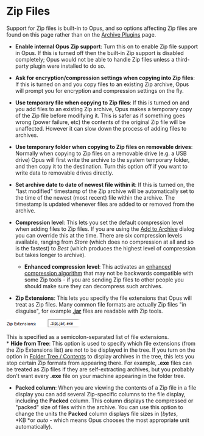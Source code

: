 # Zip Files

Support for Zip files is built-in to Opus, and so options affecting Zip files are found on this page rather than on the [Archive Plugins](archive_and_vfs_plugins.md) page.

- **Enable internal Opus Zip support**: Turn this on to enable Zip file support in Opus. If this is turned off then the built-in Zip support is disabled completely; Opus would not be able to handle Zip files unless a third-party plugin were installed to do so.
- **Ask for encryption/compression settings when copying into Zip files**: If this is turned on and you copy files to an existing Zip archive, Opus will prompt you for encryption and compression settings on the fly.
- **Use temporary file when copying to Zip files**: If this is turned on and you add files to an existing Zip archive, Opus makes a temporary copy of the Zip file before modifying it. This is safer as if something goes wrong (power failure, etc) the contents of the original Zip file will be unaffected. However it can slow down the process of adding files to archives.
- **Use temporary folder when copying to Zip files on removable drives**: Normally when copying to Zip files on a removable drive (e.g. a USB drive) Opus will first write the archive to the system temporary folder, and then copy it to the destination. Turn this option off if you want to write data to removable drives directly.
- **Set archive date to date of newest file within it**: If this is turned on, the "last modified" timestamp of the Zip archive will be automatically set to the time of the newest (most recent) file within the archive. The timestamp is updated whenever files are added to or removed from the archive.
- **Compression level**: This lets you set the default compression level when adding files to Zip files. If you are using the [Add to Archive](/Manual/file_operations/creating_archives/RAEDME.md) dialog you can override this at the time. There are six compression levels available, ranging from *Store* (which does no compression at all and so is the fastest) to *Best* (which produces the highest level of compression but takes longer to archive).
  - **Enhanced compression level**: This activates an [enhanced compression algorithm](http://en.wikipedia.org/wiki/DEFLATE#Deflate64.2FEnhanced_Deflate) that may not be backwards compatible with some Zip tools - if you are sending Zip files to other people you should make sure they can decompress such archives.

- **Zip Extensions**: This lets you specify the file extensions that Opus will treat as Zip files. Many common file formats are actually Zip files "in disguise", for example **[.jar](http://en.wikipedia.org/wiki/JAR_file)** files are readable with Zip tools.

![](/Manual/images/media/zip_extensions.png)

This is specified as a semicolon-separated list of file extensions.  
\* **Hide from Tree**: This option is used to specify which file extensions (from the Zip Extensions list) are not to be displayed in the tree. If you turn on the option in [Folder Tree / Contents](../folder_tree/folder_tree_contents.md) to display archives in the tree, this lets you stop certain Zip formats from appearing there. For example, **.exe** files can be treated as Zip files if they are self-extracting archives, but you probably don't want every **.exe** file on your machine appearing in the folder tree.

- **Packed column**: When you are viewing the contents of a Zip file in a file display you can add several Zip-specific columns to the file display, including the **Packed** column. This column displays the compressed or "packed" size of files within the archive. You can use this option to change the units the **Packed** column displays file sizes in (*bytes*, *KB *or *auto* - which means Opus chooses the most appropriate unit automatically).
